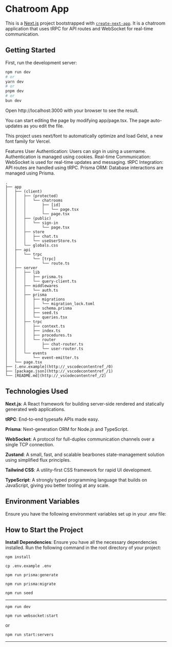 # Chatroom App

This is a [Next.js](https://nextjs.org) project bootstrapped with [`create-next-app`](https://nextjs.org/docs/app/api-reference/cli/create-next-app). It is a chatroom application that uses tRPC for API routes and WebSocket for real-time communication.

## Getting Started

First, run the development server:

```bash
npm run dev
# or
yarn dev
# or
pnpm dev
# or
bun dev
```

Open http://localhost:3000 with your browser to see the result.

You can start editing the page by modifying app/page.tsx. The page auto-updates as you edit the file.

This project uses next/font to automatically optimize and load Geist, a new font family for Vercel.

Features
User Authentication: Users can sign in using a username. Authentication is managed using cookies.
Real-time Communication: WebSocket is used for real-time updates and messaging.
tRPC Integration: API routes are handled using tRPC.
Prisma ORM: Database interactions are managed using Prisma.

```
.
├── app
│   ├── (client)
│   │   ├── (protected)
│   │   │   └── chatrooms
│   │   │       ├── [id]
│   │   │       │   └── page.tsx
│   │   │       └── page.tsx
│   │   ├── (public)
│   │   │   └── sign-in
│   │   │       └── page.tsx
│   │   ├── store
│   │   │   ├── chat.ts
│   │   │   └── useUserStore.ts
│   │   └── globals.css
│   ├── api
│   │   └── trpc
│   │       └── [trpc]
│   │           └── route.ts
│   ├── server
│   │   ├── lib
│   │   │   ├── prisma.ts
│   │   │   └── query-client.ts
│   │   ├── middlewares
│   │   │   └── auth.ts
│   │   ├── prisma
│   │   │   ├── migrations
│   │   │   │   └── migration_lock.toml
│   │   │   ├── schema.prisma
│   │   │   ├── seed.ts
│   │   │   └── queries.tsx
│   │   ├── trpc
│   │   │   ├── context.ts
│   │   │   ├── index.ts
│   │   │   ├── procedures.ts
│   │   │   └── router
│   │   │       ├── chat-router.ts
│   │   │       └── user-router.ts
│   │   └── events
│   │       └── event-emitter.ts
│   └── page.tsx
├── [.env.example](http://_vscodecontentref_/0)
├── [package.json](http://_vscodecontentref_/1)
└── [README.md](http://_vscodecontentref_/2)
```

## Technologies Used
**Next.js**: A React framework for building server-side rendered and statically generated web applications.

**tRPC**: End-to-end typesafe APIs made easy.

**Prisma**: Next-generation ORM for Node.js and TypeScript.

**WebSocket**: A protocol for full-duplex communication channels over a single TCP connection.

**Zustand**: A small, fast, and scalable bearbones state-management solution using simplified flux principles.

**Tailwind CSS**: A utility-first CSS framework for rapid UI development.

**TypeScript**: A strongly typed programming language that builds on JavaScript, giving you better tooling at any scale.

## Environment Variables
Ensure you have the following environment variables set up in your .env file:


## How to Start the Project

**Install Dependencies**: Ensure you have all the necessary dependencies installed. Run the following command in the root directory of your project:

```
npm install
```


```
cp .env.example .env
```

```
npm run prisma:generate
```

```
npm run prisma:migrate
```


```
npm run seed
```

-----

```
npm run dev
```

```
npm run websocket:start
```
or 

```
npm run start:servers
```
------
